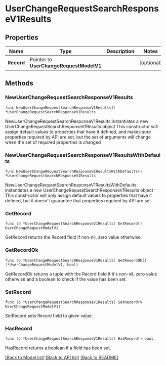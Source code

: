 # UserChangeRequestSearchResponseV1Results

## Properties

Name | Type | Description | Notes
------------ | ------------- | ------------- | -------------
**Record** | Pointer to [**UserChangeRequestModelV1**](UserChangeRequestModelV1.md) |  | [optional] 

## Methods

### NewUserChangeRequestSearchResponseV1Results

`func NewUserChangeRequestSearchResponseV1Results() *UserChangeRequestSearchResponseV1Results`

NewUserChangeRequestSearchResponseV1Results instantiates a new UserChangeRequestSearchResponseV1Results object
This constructor will assign default values to properties that have it defined,
and makes sure properties required by API are set, but the set of arguments
will change when the set of required properties is changed

### NewUserChangeRequestSearchResponseV1ResultsWithDefaults

`func NewUserChangeRequestSearchResponseV1ResultsWithDefaults() *UserChangeRequestSearchResponseV1Results`

NewUserChangeRequestSearchResponseV1ResultsWithDefaults instantiates a new UserChangeRequestSearchResponseV1Results object
This constructor will only assign default values to properties that have it defined,
but it doesn't guarantee that properties required by API are set

### GetRecord

`func (o *UserChangeRequestSearchResponseV1Results) GetRecord() UserChangeRequestModelV1`

GetRecord returns the Record field if non-nil, zero value otherwise.

### GetRecordOk

`func (o *UserChangeRequestSearchResponseV1Results) GetRecordOk() (*UserChangeRequestModelV1, bool)`

GetRecordOk returns a tuple with the Record field if it's non-nil, zero value otherwise
and a boolean to check if the value has been set.

### SetRecord

`func (o *UserChangeRequestSearchResponseV1Results) SetRecord(v UserChangeRequestModelV1)`

SetRecord sets Record field to given value.

### HasRecord

`func (o *UserChangeRequestSearchResponseV1Results) HasRecord() bool`

HasRecord returns a boolean if a field has been set.


[[Back to Model list]](../README.md#documentation-for-models) [[Back to API list]](../README.md#documentation-for-api-endpoints) [[Back to README]](../README.md)


